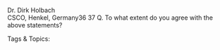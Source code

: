  
Dr. Dirk Holbach  
CSCO, Henkel, Germany36
37
Q. To what extent do you agree with the above statements?  

   Tags & Topics:
   